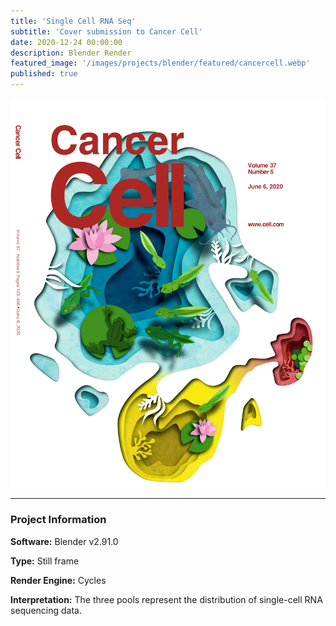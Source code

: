 ```yaml
---
title: 'Single Cell RNA Seq'
subtitle: 'Cover submission to Cancer Cell'
date: 2020-12-24 00:00:00
description: Blender Render
featured_image: '/images/projects/blender/featured/cancercell.webp'
published: true
---
```


![](/images/projects/full_size/cancercell.webp)

---

### Project Information

**Software:** Blender v2.91.0

**Type:** Still frame

**Render Engine:** Cycles

**Interpretation:** The three pools represent the distribution of single-cell RNA sequencing data.
